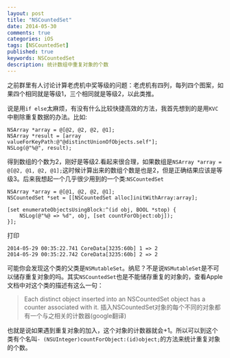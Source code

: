```yaml
---
layout: post
title: "NSCountedSet"
date: 2014-05-30
comments: true
categories: iOS
tags: [NSCountedSet]
published: true
keywords: NSCountedSet
description: 统计数组中重复对象的个数
---
```


之前群里有人讨论计算老虎机中奖等级的问题：老虎机有四列，每列四个图案，如果四个相同就是等级1，三个相同就是等级2，以此类推。

说是用`if else`太麻烦，有没有什么比较快捷高效的方法，我首先想到的是用`KVC`中剔除重复数据的办法。比如:

```
NSArray *array = @[@2, @2, @2, @1];
NSArray *result = [array valueForKeyPath:@"@distinctUnionOfObjects.self"];
NSLog(@"%@", result);
```

得到数组的个数为2，刚好是等级2.看起来很合理，如果数组是`NSArray *array = @[@2, @1, @2, @1];`这时候计算出来的数组个数是也是2，但是正确结果应该是等级3。后来我想起一个几乎很少用到的一个类:`NSCountedSet`

```
NSArray *array = @[@1, @2, @2, @1];
NSCountedSet *set = [[NSCountedSet alloc]initWithArray:array];

[set enumerateObjectsUsingBlock:^(id obj, BOOL *stop) {
	NSLog(@"%@ => %d", obj, [set countForObject:obj]);
}];
```

打印

```
2014-05-29 00:35:22.741 CoreData[3235:60b] 1 => 2
2014-05-29 00:35:22.742 CoreData[3235:60b] 2 => 2
```

可能你会发现这个类的父类是`NSMutableSet`。纳尼？不是说`NSMutableSet`是不可以储存重复对象的吗。其实`NSCountedSet`也是不能储存重复的对象的，查看Apple文档中对这个类的描述有这么一句：

>Each distinct object inserted into an NSCountedSet object has a counter associated with it.
插入NSCountedSet对象的每个不同的对象都有一个与之相关的计数器(google翻译)

也就是说如果遇到重复对象的加入，这个对象的计数器就会+1。所以可以到这个类有个名叫`- (NSUInteger)countForObject:(id)object;`的方法来统计重复对象的个数。
